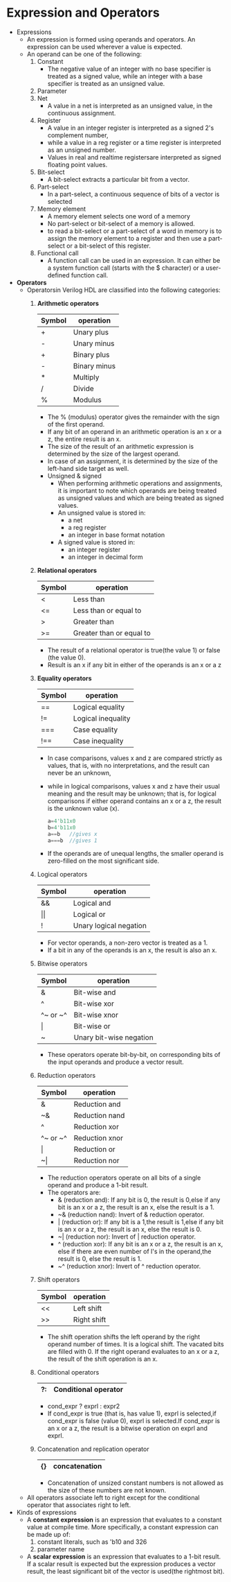 # Expression and Operators

* Expressions
  * An expression is formed using operands and operators. An expression can be used wherever a value is expected.
  * An operand can be one of the following:
    1. Constant
       * The negative value of an integer with no base specifier is treated as a signed value, while an integer with a base specifier is treated as an unsigned value.
    2. Parameter
    3. Net
       * A value in a net is interpreted as an unsigned value, in the continuous assignment.
    4. Register
       * A value in an integer register is interpreted as a signed 2's complement number,
       * while a value in a reg register or a time register is interpreted as an unsigned number.
       * Values in real and realtime registersare interpreted as signed floating point values.
    5. Bit-select
       * A bit-select extracts a particular bit from a vector.
    6. Part-select
       * In a part-select, a continuous sequence of bits of a vector is selected
    7. Memory element
       * A memory element selects one word of a memory
       * No part-select or bit-select of a memory is allowed.
       * to read a bit-select or a part-select of a word in memory is to assign the memory element to a register and then use a part-select or a bit-select of this register.
    8. Functional call
       * A function call can be used in an expression. It can either be a system function call (starts with the $ character) or a user-defined function call.
* **Operators**
  * Operatorsin Verilog HDL are classified into the following categories:
    1. **Arithmetic operators**

        |Symbol|operation|
        |-|-|
        |+|Unary plus|
        |-|Unary minus|
        |+|Binary plus|
        |-|Binary minus|
        |*|Multiply|
        |/|Divide|
        |%|Modulus|
       * The % (modulus) operator gives the remainder with the sign of the first operand.
       * If any bit of an operand in an arithmetic operation is an x or a z, the entire result is an x.
       * The size of the result of an arithmetic expression is determined by the size of the largest operand.
       * In case of an assignment, it is determined by the size of the left-hand side target as well.
       * Unsigned & signed
         * When performing arithmetic operations and assignments, it is important to note which operands are being treated as unsigned values and which are being treated as signed values.
         * An unsigned value is stored in:
           * a net
           * a reg register
           * an integer in base format notation
         * A signed value is stored in:
           * an integer register
           * an integer in decimal form
    2. **Relational operators**

        |Symbol|operation|
        |-|-|
        |<|Less than|
        |<=|Less than or equal to|
        |>|Greater than|
        |>=|Greater than or equal to|
        * The result of a relational operator is true(the value 1) or false (the value 0).
        * Result is an x if any bit in either of the operands is an x or a z
    3. **Equality operators**

        |Symbol|operation|
        |-|-|
        |==|Logical equality|
        |!=|Logical inequality|
        |===|Case equality|
        |!==|Case inequality|
        * In case comparisons, values x and z are compared strictly as values, that is, with no interpretations, and the result can never be an unknown,
        * while in logical comparisons, values x and z have their usual meaning and the result may be unknown; that is, for logical comparisons if either operand contains an x or a z, the result is the unknown value (x).

          ```verilog
          a=4'b11x0
          b=4'b11x0
          a==b   //gives x
          a===b  //gives 1
          ```

        * If the operands are of unequal lengths, the smaller operand is zero-filled on the most significant side.
    4. Logical operators

        |Symbol|operation|
        |-|-|
        |&&|Logical and|
        |\|\||Logical or|
        |!|Unary logical negation|
        * For vector operands, a non-zero vector is treated as a 1.
        * If a bit in any of the operands is an x, the result is also an x.
    5. Bitwise operators

        |Symbol|operation|
        |-|-|
        |&|Bit-wise and|
        |^|Bit-wise xor|
        |^~ or ~^|Bit-wise xnor|
        |\||Bit-wise or|
        |~|Unary bit-wise negation|
        * These operators operate bit-by-bit, on corresponding bits of the input operands and produce a vector result.
    6. Reduction operators

        |Symbol|operation|
        |-|-|
        |&|Reduction and|
        |~&|Reduction nand|
        |^|Reduction xor|
        |^~ or ~^|Reduction xnor|
        |\||Reduction or|
        |~\||Reduction nor|
        * The reduction operators operate on all bits of a single operand and produce a 1-bit  result.
        * The operators are:
          * & (reduction and): If any bit is 0, the result is 0,else if any bit is an x or a z, the result is an x, else the result is a 1.
          * ~& (reduction nand): Invert of & reduction operator.
          * | (reduction or): If any bit is a 1,the result is 1,else if any bit is an x or a z, the result is an x, else the result is 0.
          * ~| (reduction nor): Invert of | reduction operator.
          * ^ (reduction xor): If any bit is an x or a z, the result is an x, else if there are even number of l's in the operand,the result is 0, else the result is 1.
          * ~^ (reduction xnor): Invert of ^ reduction operator.
    7. Shift operators

        |Symbol|operation|
        |-|-|
        |<<|Left shift|
        |>>|Right shift|
        * The shift operation shifts the left operand by the right operand number of times. It is a logical shift. The vacated bits are filled with 0. If the right operand evaluates to an x or a z, the result of the shift operation is an x.
    8. Conditional operators

        |?:|Conditional operator|
        |-|-|
        * cond_expr ? exprl : expr2
        * If cond_expr is true (that is, has value 1), exprl is selected,if cond_expr is false (value 0), exprl is selected.If cond_expr is an x or a z, the result is a bitwise operation on exprl and exprl.
    9. Concatenation and replication operator

        |{}|concatenation|
        |-|-|
        * Concatenation of unsized constant numbers is not allowed as the size of these numbers are not known.
  * All operators associate left to right except for the conditional operator that associates right to left.
* Kinds of expressions
  * A **constant expression** is an expression that evaluates to a constant value at compile time. More specifically, a constant expression can be made up of:
    1. constant literals, such as 'b10 and 326
    2. parameter name
  * A **scalar expression** is an expression that evaluates to a 1-bit result. If a scalar result is expected but the expression produces a vector result, the least significant bit of the vector is used(the rightmost bit).
